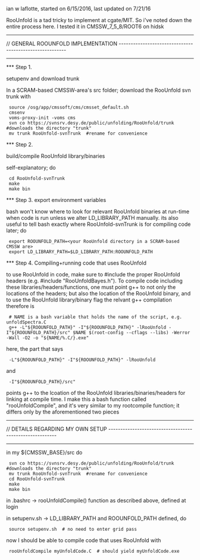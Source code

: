 ian w laflotte, started on 6/15/2016, last updated on 7/21/16

RooUnfold is a tad tricky to implement at cgate/MIT. So i've noted down the entire process here. I tested it in CMSSW_7_5_8/ROOT6 on hidsk

**********
// GENERAL ROOUNFOLD IMPLEMENTATION --------------------------------------------------------
**********

*** Step 1. 

setupenv and download trunk

In a SCRAM-based CMSSW-area's src folder; download the RooUnfold svn trunk with

     source /osg/app/cmssoft/cms/cmsset_default.sh
     cmsenv
     voms-proxy-init -voms cms
     svn co https://svnsrv.desy.de/public/unfolding/RooUnfold/trunk  #downloads the directory "trunk"
     mv trunk RooUnfold-svnTrunk  #rename for convenience

*** Step 2. 

build/compile RooUnfold library/binaries

self-explanatory; do
         
     cd RooUnfold-svnTrunk
     make
     make bin

*** Step 3. export environment variables 

bash won't know where to look for relevant RooUnfold binaries at run-time when code is run unless we alter LD_LIBRARY_PATH manually. its also useful to tell bash exactly where RooUnfold-svnTrunk is for compiling code later; do

     export ROOUNFOLD_PATH=<your RooUnfold directory in a SCRAM-based CMSSW are>
     export LD_LIBRARY_PATH=$LD_LIBRARY_PATH:ROOUNFOLD_PATH

*** Step 4. Compiling+running code that uses RooUnfold

to use RooUnfold in code, make sure to #include the proper RooUnfold headers (e.g. #include "RooUnfoldBayes.h"). 
To compile code including these libraries/headers/functions, one must point g++ to not only the locations of the headers; but also the location of the RooUnfold binary, and to use the RooUnfold library/binary flag
the relvant g++ compilation therefore is

     # NAME is a bash variable that holds the name of the script, e.g. unfoldSpectra.C
     g++ -L"${ROOUNFOLD_PATH}" -I"${ROOUNFOLD_PATH}" -lRooUnfold -I"${ROOUNFOLD_PATH}/src" $NAME $(root-config --cflags --libs) -Werror -Wall -O2 -o "${NAME/%.C/}.exe"

here, the part that says 

     -L"${ROOUNFOLD_PATH}" -I"${ROOUNFOLD_PATH}" -lRooUnfold

and 

     -I"${ROOUNFOLD_PATH}/src"

points g++ to the lcoation of the RooUnfold libraries/binaries/headers for linking at compile time. I make this a bash function called "rooUnfoldCompile", and it's very similar to my rootcompile function; it differs only by the aforementioned two pieces

**********
// DETAILS REGARDING MY OWN SETUP --------------------------------------------------------
**********

in my ${CMSSW_BASE}/src do 

     svn co https://svnsrv.desy.de/public/unfolding/RooUnfold/trunk  #downloads the directory "trunk"
     mv trunk RooUnfold-svnTrunk  #rename for convenience
     cd RooUnfold-svnTrunk
     make
     make bin

in .bashrc -> rooUnfoldCompile() function as described above, defined at login

in setupenv.sh -> LD_LIBRARY_PATH and ROOUNFOLD_PATH defined, do

     source setupenv.sh  # no need to enter grid pass

now I should be able to compile code that uses RooUnfold with
   
     rooUnfoldCompile myUnfoldCode.C  # should yield myUnfoldCode.exe
